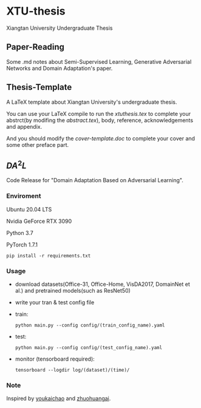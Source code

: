 # XTU-thesis

Xiangtan University Undergraduate Thesis

## Paper-Reading

Some .md notes about Semi-Supervised Learning, Generative Adversarial Networks and Domain Adaptation's paper.

## Thesis-Template

A LaTeX template about Xiangtan University's undergraduate thesis.

You can use your LaTeX compile to run the *xtuthesis.tex* to complete your abstrct(by modifing the *abstract.tex*), body, reference, acknowledgements and appendix. 

And you should modify the *cover-template.doc* to complete your cover and some other preface part.

## $DA^2L$ 

Code Release for "Domain Adaptation Based on Adversarial Learning".

### Enviroment

Ubuntu 20.04 LTS

Nvidia GeForce RTX 3090

Python 3.7

PyTorch 1.7.1

`pip install -r requirements.txt`

### Usage

- download datasets(Office-31, Office-Home, VisDA2017, DomainNet et al.) and pretrained models(such as ResNet50)

- write your tran & test config file

- train:

  `python main.py --config config/(train_config_name).yaml`

- test:

  `python main.py --config config/(test_config_name).yaml`

- monitor (tensorboard required):

  `tensorboard --logdir log/(dataset)/(time)/`

### Note

Inspired by [youkaichao](https://github.com/thuml/Universal-Domain-Adaptation) and [zhuohuangai](https://github.com/zhuohuangai/cafa-1).
